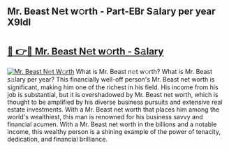 ## Mr. Beast N𝚎t w𝚘rth - Part-EBr S𝚊lary per year X9ldl

# <h2><a href="http://gc4sldc.nevu.top/?p=Mr.+Beast">🔗 👉🔴 Mr. Beast N𝚎t w𝚘rth - S𝚊lary</a></h2>

[![Mr. Beast N𝚎t W𝚘rth](https://i.imgur.com/Oavwk0R.jpeg)](http://gc4sldc.nevu.top/?p=Mr.+Beast)
What is Mr. Beast n𝚎t w𝚘rth? What is Mr. Beast s𝚊lary per year?
This financially well-off person's Mr. Beast net worth is significant, making him one of the richest in his field. His income from his job is substantial, but it is overshadowed by Mr. Beast net worth, which is thought to be amplified by his diverse business pursuits and extensive real estate investments. With a Mr. Beast net worth that places him among the world's wealthiest, this man is renowned for his business savvy and financial acumen. With a Mr. Beast net worth in the billions and a notable income, this wealthy person is a shining example of the power of tenacity, dedication, and financial brilliance.
